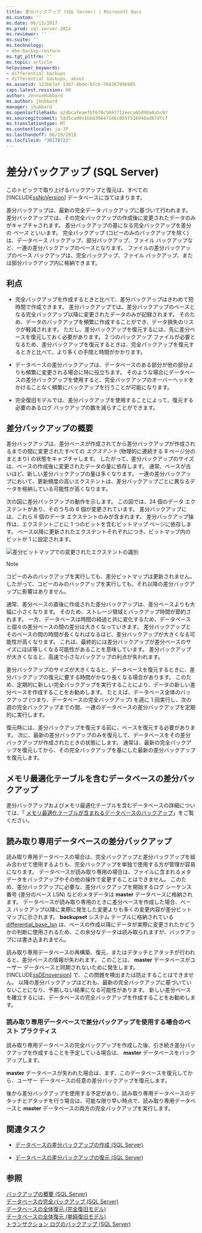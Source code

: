 ```yaml
---
title: 差分バックアップ (SQL Server) | Microsoft Docs
ms.custom: ''
ms.date: 06/13/2017
ms.prod: sql-server-2014
ms.reviewer: ''
ms.suite: ''
ms.technology:
- dbe-backup-restore
ms.tgt_pltfrm: ''
ms.topic: article
helpviewer_keywords:
- differential backups
- differential backups, about
ms.assetid: 123bb7af-1367-4bde-bfcb-76d36799b905
caps.latest.revision: 60
author: JennieHubbard
ms.author: jhubbard
manager: jhubbard
ms.openlocfilehash: a2dbcafeaefbf679c5047712eeca65d90a0a5c07
ms.sourcegitcommit: 5dd5cad0c1bbd308471d6c885f516948ad67dfcf
ms.translationtype: MT
ms.contentlocale: ja-JP
ms.lasthandoff: 06/19/2018
ms.locfileid: "36178722"
---
```

# <a name="differential-backups-sql-server"></a>差分バックアップ (SQL Server)
  このトピックで取り上げるバックアップと復元は、すべての [!INCLUDE[ssNoVersion](../../includes/ssnoversion-md.md)] データベースに当てはまります。  
  
 差分バックアップは、最新の完全データ バックアップに基づいて行われます。 差分バックアップでは、その完全バックアップの作成後に変更されたデータのみがキャプチャされます。 差分バックアップの基になる完全バックアップを差分の *ベース* といいます。 完全バックアップ (コピーのみのバックアップを除く) は、データベース バックアップ、部分バックアップ、ファイル バックアップなど、一連の差分バックアップのベースとなります。 ファイルの差分バックアップのベース バックアップは、完全バックアップ、ファイル バックアップ、または部分バックアップ内に格納できます。  
  
  
##  <a name="Benefits"></a> 利点  
  
-   完全バックアップを作成するときと比べて、差分バックアップはきわめて短時間で作成できます。 差分バックアップでは、差分バックアップのベースとなる完全バックアップ以降に変更されたデータのみが記録されます。 そのため、データのバックアップを頻繁に作成することができ、データ損失のリスクが軽減されます。 ただし、差分バックアップを復元するには、先に差分ベースを復元しておく必要があります。 2 つのバックアップ ファイルが必要となるため、差分バックアップを復元するときは、完全バックアップを復元するときと比べて、より多くの手間と時間がかかります。  
  
-   データベースの差分バックアップは、データベースのある部分が他の部分よりも頻繁に変更される場合に特に役立ちます。 そのような場合にデータベースの差分バックアップを使用すると、完全バックアップのオーバーヘッドをかけることなく頻繁にバックアップを行うことが可能になります。  
  
-   完全復旧モデルでは、差分バックアップを使用することによって、復元する必要のあるログ バックアップの数を減らすことができます。  
  
##  <a name="Overview"></a> 差分バックアップの概要  
 差分バックアップは、差分ベースが作成されてから差分バックアップが作成されるまでの間に変更されたすべての *エクステント* (物理的に連続する 8 ページ分のまとまり) の状態をキャプチャします。 したがって、差分バックアップのサイズは、ベースの作成後に変更されたデータの量に依存します。 通常、ベースが古いほど、新しい差分バックアップの量は多くなります。 一連の差分バックアップにおいて、更新頻度の高いエクステントは、差分バックアップごとに異なるデータを格納している可能性が高くなります。  
  
 次の図に差分バックアップの動作を示します。 この図では、24 個のデータ エクステントがあり、そのうちの 6 個が変更されています。 差分バックアップには、これら 6 個のデータ エクステントのみが含まれます。 差分バックアップ操作は、エクステントごとに 1 つのビットを含むビットマップ ページに依存します。 ベース以降に更新されたエクステントそれぞれにつき、ビットマップ内のビットが 1 に設定されます。  
  
 ![差分ビットマップでの変更されたエクステントの識別](../../database-engine/media/bnr-how-diff-backups-work.gif "差分ビットマップでの変更されたエクステントの識別")  
  
> [!NOTE]  
>  コピーのみのバックアップを実行しても、差分ビットマップは更新されません。 したがって、コピーのみのバックアップを実行しても、それ以降の差分バックアップに影響はありません。  
  
 通常、差分ベースの直後に作成された差分バックアップは、差分ベースよりも大幅に小さくなります。 そのため、ストレージ領域とバックアップ時間が節約されます。 一方、データベースは時間の経過と共に変化するため、データベースと個々の差分ベースの間の差分は大きくなっていきます。 差分バックアップとそのベースの間の時間が長くなればなるほど、差分バックアップが大きくなる可能性が高くなります。 これは、最終的には差分バックアップが差分ベースのサイズにほぼ等しくなる可能性があることを意味しています。 差分バックアップが大きくなると、高速で小さなバックアップの利点が失われます。  
  
 差分バックアップのサイズが大きくなると、データベースを復元するときに、差分バックアップの復元に要する時間がかなり長くなる場合があります。 このため、定期的に新しい完全バックアップを実行することにより、データの新しい差分ベースを作成することをお勧めします。 たとえば、データベース全体のバックアップ (つまり、データベースの完全バックアップ) を週に 1 回実行し、次の週の完全バックアップまでの間、一連のデータベースの差分バックアップを定期的に実行します。  
  
 復元時には、差分バックアップを復元する前に、ベースを復元する必要があります。 次に、最新の差分バックアップのみを復元して、データベースをその差分バックアップが作成されたときの状態にします。 通常は、最新の完全バックアップを復元してから、その完全バックアップを基にした最新の差分バックアップを復元します。  
  
## <a name="differential-backups-of-databases-with-memory-optimized-tables"></a>メモリ最適化テーブルを含むデータベースの差分バックアップ  
 差分バックアップおよびメモリ最適化テーブルを含むデータベースの詳細については、「 [メモリ最適化テーブルが含まれるデータベースのバックアップ](../in-memory-oltp/memory-optimized-tables.md)」をご覧ください。  
  
##  <a name="ReadOnlyDbs"></a> 読み取り専用データベースの差分バックアップ  
 読み取り専用データベースの場合は、完全バックアップと差分バックアップを組み合わせて使用するよりも、完全バックアップを単独で使用する方が管理が容易になります。 データベースが読み取り専用の場合は、ファイルに含まれるメタデータをバックアップやその他の操作で変更することはできません。 このため、差分バックアップに必要な、差分バックアップを開始するログ シーケンス番号 (差分のベース LSN) などのメタデータは **master** データベースに格納されます。 データベースが読み取り専用のときに差分ベースを作成した場合、ベース バックアップ以降に実際に発生した変更よりも多くの変更内容が差分ビットマップに示されます。 **backupset** システム テーブルに格納されている [differential_base_lsn](/sql/relational-databases/system-tables/backupset-transact-sql) は、ベースの作成以降にデータが実際に変更されたかどうかの判断に使用されるため、この余分なデータは読み取られますが、バックアップには書き込まれません。  
  
 読み取り専用データベースの再構築、復元、またはデタッチとアタッチが行われると、差分ベースの情報が失われます。 このことは、 **master** データベースがユーザー データベースと同期されないために発生します。 [!INCLUDE[ssDEnoversion](../../includes/ssdenoversion-md.md)] で、この問題を検出または防止することはできません。 以降の差分バックアップはどれも、最新の完全バックアップに基づいていないことになり、予期しない結果になる可能性があります。 新しい差分ベースを確立するには、データベースの完全バックアップを作成することをお勧めします。  
  
### <a name="best-practices-for-using-differential-backups-with-a-read-only-database"></a>読み取り専用データベースで差分バックアップを使用する場合のベスト プラクティス  
 読み取り専用データベースの完全バックアップを作成した後、引き続き差分バックアップを作成することを予定している場合は、 **master** データベースをバックアップします。  
  
 **master** データベースが失われた場合は、まず、このデータベースを復元してから、ユーザー データベースの任意の差分バックアップを復元します。  
  
 後から差分バックアップを使用する予定があり、読み取り専用データベースのデタッチとアタッチを行う場合は、可能な限り早い時点で、読み取り専用データベースと **master** データベースの両方の完全バックアップを実行します。  
  
##  <a name="RelatedTasks"></a> 関連タスク  
  
-   [データベースの差分バックアップの作成 &#40;SQL Server&#41;](create-a-differential-database-backup-sql-server.md)  
  
-   [データベースの差分バックアップの復元 &#40;SQL Server&#41;](restore-a-differential-database-backup-sql-server.md)  
  
  
## <a name="see-also"></a>参照  
 [バックアップの概要 &#40;SQL Server&#41;](backup-overview-sql-server.md)   
 [データベースの完全バックアップ &#40;SQL Server&#41;](full-database-backups-sql-server.md)   
 [データベースの全体復元 &#40;完全復旧モデル&#41;](complete-database-restores-full-recovery-model.md)   
 [データベースの全体復元 &#40;単純復旧モデル&#41;](complete-database-restores-simple-recovery-model.md)   
 [トランザクション ログのバックアップ &#40;SQL Server&#41;](transaction-log-backups-sql-server.md)  
  
  
